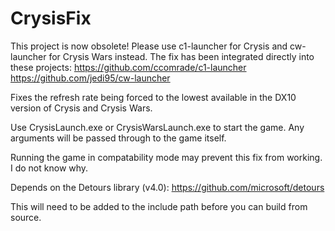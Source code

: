 # CrysisFix

This project is now obsolete! Please use c1-launcher for Crysis and cw-launcher for Crysis Wars instead. The fix has been integrated directly into these projects:
https://github.com/ccomrade/c1-launcher
https://github.com/jedi95/cw-launcher

Fixes the refresh rate being forced to the lowest available in the DX10 version of Crysis and Crysis Wars.

Use CrysisLaunch.exe or CrysisWarsLaunch.exe to start the game. Any arguments will be passed through to the game itself.

Running the game in compatability mode may prevent this fix from working. I do not know why.

Depends on the Detours library (v4.0):
https://github.com/microsoft/detours

This will need to be added to the include path before you can build from source.
